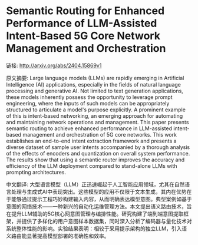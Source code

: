 # Semantic Routing for Enhanced Performance of LLM-Assisted Intent-Based 5G Core Network Management and Orchestration

链接: http://arxiv.org/abs/2404.15869v1

原文摘要:
Large language models (LLMs) are rapidly emerging in Artificial Intelligence
(AI) applications, especially in the fields of natural language processing and
generative AI. Not limited to text generation applications, these models
inherently possess the opportunity to leverage prompt engineering, where the
inputs of such models can be appropriately structured to articulate a model's
purpose explicitly. A prominent example of this is intent-based networking, an
emerging approach for automating and maintaining network operations and
management. This paper presents semantic routing to achieve enhanced
performance in LLM-assisted intent-based management and orchestration of 5G
core networks. This work establishes an end-to-end intent extraction framework
and presents a diverse dataset of sample user intents accompanied by a thorough
analysis of the effects of encoders and quantization on overall system
performance. The results show that using a semantic router improves the
accuracy and efficiency of the LLM deployment compared to stand-alone LLMs with
prompting architectures.

中文翻译:
大型语言模型（LLM）正迅速崛起于人工智能应用领域，尤其在自然语言处理与生成式AI中表现突出。这些模型的应用不仅限于文本生成，其内在优势在于能够通过提示工程巧妙构建输入内容，从而明确表达模型意图。典型案例如基于意图的网络技术——一种新兴的自动化运维管理方法。本文提出语义路由技术，旨在提升LLM辅助的5G核心网意图管理与编排性能。研究构建了端到端意图提取框架，并提供了多样化的用户意图样本数据集，同时深入分析了编码器与量化技术对系统整体性能的影响。实验结果表明：相较于采用提示架构的独立LLM，引入语义路由能显著提高模型部署的准确性和效率。
